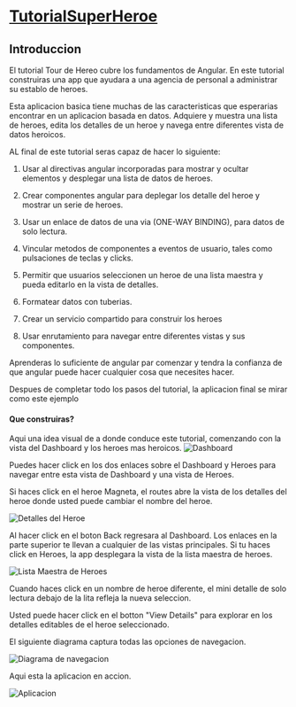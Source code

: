 # [TutorialSuperHeroe](https://angular.io/tutorial)
## Introduccion
El tutorial Tour de Hereo cubre los fundamentos de Angular. En este tutorial construiras una app que ayudara a una agencia de personal a administrar su establo de heroes.

Esta aplicacion basica tiene muchas de las caracteristicas que esperarias encontrar en un aplicacion basada en datos. Adquiere y muestra una lista de heroes, edita los detalles de un heroe y navega entre diferentes vista de datos heroicos.

AL final de este tutorial seras capaz de hacer lo siguiente:

1. Usar al directivas angular incorporadas para mostrar y ocultar elementos y desplegar una lista de datos de heroes.

2. Crear componentes angular para deplegar los detalle del heroe y mostrar un serie de heroes.

3. Usar un enlace de datos de una via (ONE-WAY BINDING), para datos de solo lectura.

4. Vincular metodos de componentes a eventos de usuario, tales como pulsaciones de teclas y clicks.

5. Permitir que usuarios seleccionen un heroe de una lista maestra y pueda editarlo en la vista de detalles.

6. Formatear datos con tuberias.

7. Crear  un servicio compartido para construir los heroes

8. Usar enrutamiento para navegar entre diferentes vistas y sus componentes.

Aprenderas lo suficiente de angular par comenzar y tendra la confianza de que angular puede hacer cualquier cosa que necesites hacer.

Despues de completar todo los pasos del tutorial, la aplicacion final se mirar como este ejemplo

#### Que construiras?
Aqui una idea visual de a donde conduce este tutorial, comenzando con la vista del Dashboard y los heroes mas heroicos.
![Dashboard](https://angular.io/generated/images/guide/toh/heroes-dashboard-1.png)

Puedes hacer click en los dos enlaces sobre el Dashboard y Heroes para navegar entre esta vista de Dashboard y una vista de Heroes.

Si haces click en el heroe Magneta, el routes abre la vista de los detalles del heroe donde usted puede cambiar el nombre del heroe.

![Detalles del Heroe](https://angular.io/generated/images/guide/toh/hero-details-1.png)

Al hacer click en el boton Back regresara al Dashboard.  Los enlaces en la parte superior te llevan a cualquier de las vistas principales. Si tu haces click en Heroes, la app desplegara la vista de la lista maestra de heroes.

![Lista Maestra de Heroes](https://angular.io/generated/images/guide/toh/heroes-list-2.png)

Cuando haces click en un nombre de heroe diferente, el mini detalle de solo lectura debajo de la lita refleja la nueva seleccion.

Usted puede hacer click en el botton "View Details" para explorar en los detalles editables de el heroe seleccionado.

El siguiente diagrama captura todas las opciones de navegacion.

![Diagrama de navegacion](https://angular.io/generated/images/guide/toh/nav-diagram.png)


Aqui esta la aplicacion en accion.

![Aplicacion](https://angular.io/generated/images/guide/toh/toh-anim.gif)

